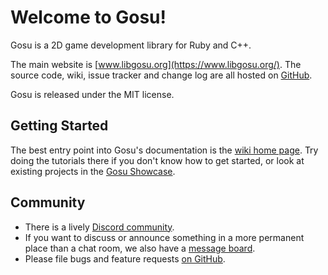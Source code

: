 Welcome to Gosu!
================

Gosu is a 2D game development library for Ruby and C++.

The main website is [www.libgosu.org](https://www.libgosu.org/).
The source code, wiki, issue tracker and change log are all hosted on [GitHub](https://github.com/gosu/gosu).

Gosu is released under the MIT license.

Getting Started
---------------

The best entry point into Gosu's documentation is the [wiki home page](https://github.com/gosu/gosu/wiki).
Try doing the tutorials there if you don't know how to get started,
or look at existing projects in the [Gosu Showcase](https://www.libgosu.org/cgi-bin/mwf/board_show.pl?bid=2).

Community
---------

- There is a lively [Discord community](https://discord.gg/5nEBXDc).
- If you want to discuss or announce something in a more permanent place than a chat room, we also have a [message board](https://www.libgosu.org/cgi-bin/mwf/forum.pl).
- Please file bugs and feature requests [on GitHub](https://github.com/gosu/gosu/issues).
